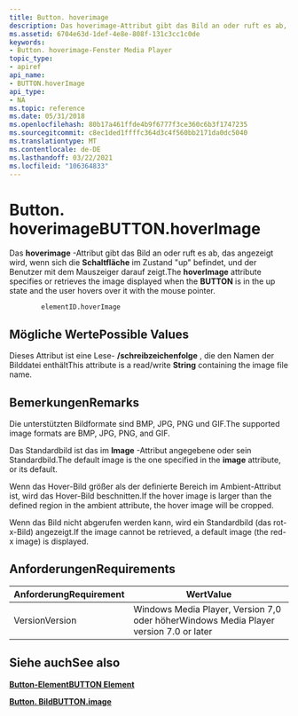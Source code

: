 ```yaml
---
title: Button. hoverimage
description: Das hoverimage-Attribut gibt das Bild an oder ruft es ab, das angezeigt wird, wenn sich die Schaltfläche im Zustand "up" befindet, und der Benutzer mit dem Mauszeiger darauf zeigt.
ms.assetid: 6704e63d-1def-4e8e-808f-131c3cc1c0de
keywords:
- Button. hoverimage-Fenster Media Player
topic_type:
- apiref
api_name:
- BUTTON.hoverImage
api_type:
- NA
ms.topic: reference
ms.date: 05/31/2018
ms.openlocfilehash: 80b17a461ffde4b9f6777f3ce360c6b3f1747235
ms.sourcegitcommit: c8ec1ded1ffffc364d3c4f560bb2171da0dc5040
ms.translationtype: MT
ms.contentlocale: de-DE
ms.lasthandoff: 03/22/2021
ms.locfileid: "106364833"
---
```

# <a name="buttonhoverimage"></a><span data-ttu-id="c1e8a-104">Button. hoverimage</span><span class="sxs-lookup"><span data-stu-id="c1e8a-104">BUTTON.hoverImage</span></span>

<span data-ttu-id="c1e8a-105">Das **hoverimage** -Attribut gibt das Bild an oder ruft es ab, das angezeigt wird, wenn sich die **Schaltfläche** im Zustand "up" befindet, und der Benutzer mit dem Mauszeiger darauf zeigt.</span><span class="sxs-lookup"><span data-stu-id="c1e8a-105">The **hoverImage** attribute specifies or retrieves the image displayed when the **BUTTON** is in the up state and the user hovers over it with the mouse pointer.</span></span>

``` syntax
        elementID.hoverImage
```

## <a name="possible-values"></a><span data-ttu-id="c1e8a-106">Mögliche Werte</span><span class="sxs-lookup"><span data-stu-id="c1e8a-106">Possible Values</span></span>

<span data-ttu-id="c1e8a-107">Dieses Attribut ist eine Lese- **/schreibzeichenfolge** , die den Namen der Bilddatei enthält</span><span class="sxs-lookup"><span data-stu-id="c1e8a-107">This attribute is a read/write **String** containing the image file name.</span></span>

## <a name="remarks"></a><span data-ttu-id="c1e8a-108">Bemerkungen</span><span class="sxs-lookup"><span data-stu-id="c1e8a-108">Remarks</span></span>

<span data-ttu-id="c1e8a-109">Die unterstützten Bildformate sind BMP, JPG, PNG und GIF.</span><span class="sxs-lookup"><span data-stu-id="c1e8a-109">The supported image formats are BMP, JPG, PNG, and GIF.</span></span>

<span data-ttu-id="c1e8a-110">Das Standardbild ist das im **Image** -Attribut angegebene oder sein Standardbild.</span><span class="sxs-lookup"><span data-stu-id="c1e8a-110">The default image is the one specified in the **image** attribute, or its default.</span></span>

<span data-ttu-id="c1e8a-111">Wenn das Hover-Bild größer als der definierte Bereich im Ambient-Attribut ist, wird das Hover-Bild beschnitten.</span><span class="sxs-lookup"><span data-stu-id="c1e8a-111">If the hover image is larger than the defined region in the ambient attribute, the hover image will be cropped.</span></span>

<span data-ttu-id="c1e8a-112">Wenn das Bild nicht abgerufen werden kann, wird ein Standardbild (das rot-x-Bild) angezeigt.</span><span class="sxs-lookup"><span data-stu-id="c1e8a-112">If the image cannot be retrieved, a default image (the red-x image) is displayed.</span></span>

## <a name="requirements"></a><span data-ttu-id="c1e8a-113">Anforderungen</span><span class="sxs-lookup"><span data-stu-id="c1e8a-113">Requirements</span></span>



| <span data-ttu-id="c1e8a-114">Anforderung</span><span class="sxs-lookup"><span data-stu-id="c1e8a-114">Requirement</span></span> | <span data-ttu-id="c1e8a-115">Wert</span><span class="sxs-lookup"><span data-stu-id="c1e8a-115">Value</span></span> |
|--------------------|------------------------------------------------------|
| <span data-ttu-id="c1e8a-116">Version</span><span class="sxs-lookup"><span data-stu-id="c1e8a-116">Version</span></span><br/> | <span data-ttu-id="c1e8a-117">Windows Media Player, Version 7,0 oder höher</span><span class="sxs-lookup"><span data-stu-id="c1e8a-117">Windows Media Player version 7.0 or later</span></span><br/> |



## <a name="see-also"></a><span data-ttu-id="c1e8a-118">Siehe auch</span><span class="sxs-lookup"><span data-stu-id="c1e8a-118">See also</span></span>

<dl> <dt>

[<span data-ttu-id="c1e8a-119">**Button-Element**</span><span class="sxs-lookup"><span data-stu-id="c1e8a-119">**BUTTON Element**</span></span>](button-element.md)
</dt> <dt>

[<span data-ttu-id="c1e8a-120">**Button. Bild**</span><span class="sxs-lookup"><span data-stu-id="c1e8a-120">**BUTTON.image**</span></span>](button-image.md)
</dt> </dl>

 

 






